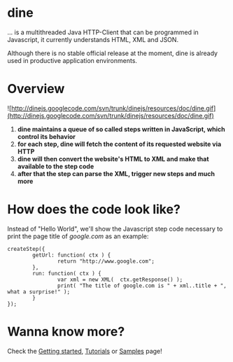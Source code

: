 # dine #

... is a multithreaded Java HTTP-Client that can be programmed in Javascript, it currently understands HTML, XML and JSON.

Although there is no stable official release at the moment, dine is already used in productive application environments.

# Overview #

![http://dinejs.googlecode.com/svn/trunk/dinejs/resources/doc/dine.gif](http://dinejs.googlecode.com/svn/trunk/dinejs/resources/doc/dine.gif)

  1. **dine maintains a queue of so called steps written in JavaScript, which control its behavior**
  1. **for each step, dine will fetch the content of its requested website via HTTP**
  1. **dine will then convert the website's HTML to XML and make that available to the step code**
  1. **after that the step can parse the XML, trigger new steps and much more**


# How does the code look like? #

Instead of "Hello World", we'll show the Javascript step code necessary to print the page title of _google.com_ as an example:

```
createStep({
        getUrl: function( ctx ) {
                return "http://www.google.com";
        },
        run: function( ctx ) {               
                var xml = new XML(  ctx.getResponse() );
                print( "The title of google.com is " + xml..title + ", what a surprise!" );
        }
});
```

# Wanna know more? #

Check  the [Getting started](GettingStarted.md), [Tutorials](Tutorials.md) or [Samples](Samples.md) page!